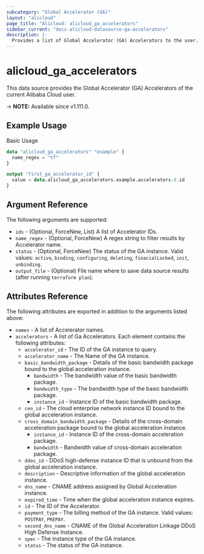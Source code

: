 ```yaml
---
subcategory: "Global Accelerator (GA)"
layout: "alicloud"
page_title: "Alicloud: alicloud_ga_accelerators"
sidebar_current: "docs-alicloud-datasource-ga-accelerators"
description: |-
  Provides a list of Global Accelerator (GA) Accelerators to the user.
---
```


# alicloud_ga_accelerators

This data source provides the Global Accelerator (GA) Accelerators of the current Alibaba Cloud user.

-> **NOTE:** Available since v1.111.0.

## Example Usage

Basic Usage

```terraform
data "alicloud_ga_accelerators" "example" {
  name_regex = "tf"
}

output "first_ga_accelerator_id" {
  value = data.alicloud_ga_accelerators.example.accelerators.0.id
}
```

## Argument Reference

The following arguments are supported:

* `ids` - (Optional, ForceNew, List)  A list of Accelerator IDs.
* `name_regex` - (Optional, ForceNew) A regex string to filter results by Accelerator name.
* `status` - (Optional, ForceNew) The status of the GA instance. Valid values: `active`, `binding`, `configuring`, `deleting`, `finacialLocked`, `init`, `unbinding`.
* `output_file` - (Optional) File name where to save data source results (after running `terraform plan`).

## Attributes Reference

The following attributes are exported in addition to the arguments listed above:

* `names` - A list of Accelerator names.
* `accelerators` - A list of Ga Accelerators. Each element contains the following attributes:
  * `accelerator_id` - The ID of the GA instance to query.
  * `accelerator_name` - The Name of the GA instance.
  * `basic_bandwidth_package` - Details of the basic bandwidth package bound to the global acceleration instance.
  	* `bandwidth` - The bandwidth value of the basic bandwidth package.
    * `bandwidth_type` - The bandwidth type of the basic bandwidth package.
    * `instance_id` - Instance ID of the basic bandwidth package.
  * `cen_id` - The cloud enterprise network instance ID bound to the global acceleration instance.
  * `cross_domain_bandwidth_package` - Details of the cross-domain acceleration package bound to the global acceleration instance.
    * `instance_id` - Instance ID of the cross-domain acceleration package.
    * `bandwidth` - Bandwidth value of cross-domain acceleration package.
  * `ddos_id` - DDoS high-defense instance ID that is unbound from the global acceleration instance.
  * `description` - Descriptive information of the global acceleration instance.
  * `dns_name` - CNAME address assigned by Global Acceleration instance.
  * `expired_time` - Time when the global acceleration instance expires.
  * `id` - The ID of the Accelerator.
  * `payment_type` - The billing method of the GA instance. Valid values: `POSTPAY`, `PREPAY`.
  * `second_dns_name` - CNAME of the Global Acceleration Linkage DDoS High Defense Instance.
  * `spec` - The instance type of the GA instance.
  * `status` - The status of the GA instance.

